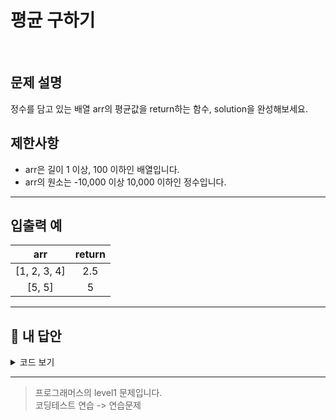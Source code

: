 # 평균 구하기

<br/>

## 문제 설명

정수를 담고 있는 배열 arr의 평균값을 return하는 함수, solution을 완성해보세요.

## 제한사항

- arr은 길이 1 이상, 100 이하인 배열입니다.
- arr의 원소는 -10,000 이상 10,000 이하인 정수입니다.

---

## 입출력 예

|     arr      | return |
| :----------: | :----: |
| [1, 2, 3, 4] |  2.5   |
|    [5, 5]    |   5    |

---

## 🐤 내 답안

<details>
<summary>코드 보기</summary>
<div markdown="1">

```js
let sum = 0;

function solution(arr) {
  for (i = 0; i < arr.length; i++) {
    sum = sum + arr[i];
  }
  const answer = sum / arr.length;
  return answer;
}
```

</div>
</details>

---

> 프로그래머스의 level1 문제입니다.<br />
> 코딩테스트 연습 -> 연습문제
